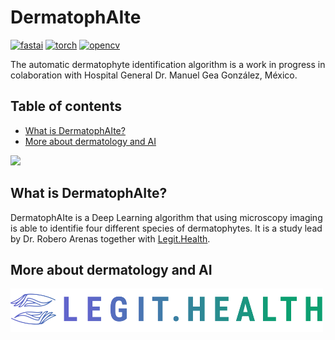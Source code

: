 # DermatophAIte
[![fastai](https://img.shields.io/badge/fastai-1.0.61-blue?style=plastic)](https://www.fast.ai/)
[![torch](https://img.shields.io/badge/torch-1.6.0-orange?style=plastic)](https://pytorch.org/)
[![opencv](https://img.shields.io/badge/opencv--python-4.4.0.44-brightgreen?style=plastic)](https://opencv.org/)

The automatic dermatophyte identification algorithm is a work in progress in colaboration with Hospital General Dr. Manuel Gea González, México.

## Table of contents
- [What is DermatophAIte?](#what-is-dermatophaite)
- [More about dermatology and AI](#more-about-dermatology-and-ai)

![](https://www.afwgonline.com/wp-content/uploads/2017/12/Website_HeroImage_1366x492px_Deep.jpg)

## What is DermatophAIte?
DermatophAIte is a Deep Learning algorithm that using microscopy imaging is able to identifie four different species of dermatophytes. It is a study lead by Dr. Robero Arenas together with [Legit.Health](https://legit.health/).

## More about dermatology and AI
[<img src="https://raw.githubusercontent.com/Legit-Health/ASCORAD/master/figures/Legit_Health_logo.png" width="500" height="70" />](https://legit.health/)
